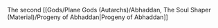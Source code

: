The second [[Gods/Plane Gods (Autarchs)/Abhaddan, The Soul Shaper (Material)/Progeny of Abhaddan|Progeny of Abhaddan]]